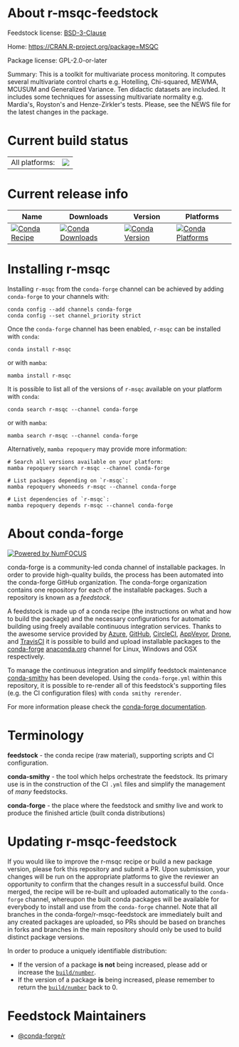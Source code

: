 About r-msqc-feedstock
======================

Feedstock license: [BSD-3-Clause](https://github.com/conda-forge/r-msqc-feedstock/blob/main/LICENSE.txt)

Home: https://CRAN.R-project.org/package=MSQC

Package license: GPL-2.0-or-later

Summary: This is a toolkit for multivariate process monitoring. It computes several multivariate control charts e.g. Hotelling, Chi-squared, MEWMA, MCUSUM and Generalized Variance. Ten didactic datasets are included. It includes some techniques for assessing multivariate normality e.g. Mardia's, Royston's and Henze-Zirkler's tests. Please, see the NEWS file for the latest changes in the package.

Current build status
====================


<table><tr><td>All platforms:</td>
    <td>
      <a href="https://dev.azure.com/conda-forge/feedstock-builds/_build/latest?definitionId=9702&branchName=main">
        <img src="https://dev.azure.com/conda-forge/feedstock-builds/_apis/build/status/r-msqc-feedstock?branchName=main">
      </a>
    </td>
  </tr>
</table>

Current release info
====================

| Name | Downloads | Version | Platforms |
| --- | --- | --- | --- |
| [![Conda Recipe](https://img.shields.io/badge/recipe-r--msqc-green.svg)](https://anaconda.org/conda-forge/r-msqc) | [![Conda Downloads](https://img.shields.io/conda/dn/conda-forge/r-msqc.svg)](https://anaconda.org/conda-forge/r-msqc) | [![Conda Version](https://img.shields.io/conda/vn/conda-forge/r-msqc.svg)](https://anaconda.org/conda-forge/r-msqc) | [![Conda Platforms](https://img.shields.io/conda/pn/conda-forge/r-msqc.svg)](https://anaconda.org/conda-forge/r-msqc) |

Installing r-msqc
=================

Installing `r-msqc` from the `conda-forge` channel can be achieved by adding `conda-forge` to your channels with:

```
conda config --add channels conda-forge
conda config --set channel_priority strict
```

Once the `conda-forge` channel has been enabled, `r-msqc` can be installed with `conda`:

```
conda install r-msqc
```

or with `mamba`:

```
mamba install r-msqc
```

It is possible to list all of the versions of `r-msqc` available on your platform with `conda`:

```
conda search r-msqc --channel conda-forge
```

or with `mamba`:

```
mamba search r-msqc --channel conda-forge
```

Alternatively, `mamba repoquery` may provide more information:

```
# Search all versions available on your platform:
mamba repoquery search r-msqc --channel conda-forge

# List packages depending on `r-msqc`:
mamba repoquery whoneeds r-msqc --channel conda-forge

# List dependencies of `r-msqc`:
mamba repoquery depends r-msqc --channel conda-forge
```


About conda-forge
=================

[![Powered by
NumFOCUS](https://img.shields.io/badge/powered%20by-NumFOCUS-orange.svg?style=flat&colorA=E1523D&colorB=007D8A)](https://numfocus.org)

conda-forge is a community-led conda channel of installable packages.
In order to provide high-quality builds, the process has been automated into the
conda-forge GitHub organization. The conda-forge organization contains one repository
for each of the installable packages. Such a repository is known as a *feedstock*.

A feedstock is made up of a conda recipe (the instructions on what and how to build
the package) and the necessary configurations for automatic building using freely
available continuous integration services. Thanks to the awesome service provided by
[Azure](https://azure.microsoft.com/en-us/services/devops/), [GitHub](https://github.com/),
[CircleCI](https://circleci.com/), [AppVeyor](https://www.appveyor.com/),
[Drone](https://cloud.drone.io/welcome), and [TravisCI](https://travis-ci.com/)
it is possible to build and upload installable packages to the
[conda-forge](https://anaconda.org/conda-forge) [anaconda.org](https://anaconda.org/)
channel for Linux, Windows and OSX respectively.

To manage the continuous integration and simplify feedstock maintenance
[conda-smithy](https://github.com/conda-forge/conda-smithy) has been developed.
Using the ``conda-forge.yml`` within this repository, it is possible to re-render all of
this feedstock's supporting files (e.g. the CI configuration files) with ``conda smithy rerender``.

For more information please check the [conda-forge documentation](https://conda-forge.org/docs/).

Terminology
===========

**feedstock** - the conda recipe (raw material), supporting scripts and CI configuration.

**conda-smithy** - the tool which helps orchestrate the feedstock.
                   Its primary use is in the construction of the CI ``.yml`` files
                   and simplify the management of *many* feedstocks.

**conda-forge** - the place where the feedstock and smithy live and work to
                  produce the finished article (built conda distributions)


Updating r-msqc-feedstock
=========================

If you would like to improve the r-msqc recipe or build a new
package version, please fork this repository and submit a PR. Upon submission,
your changes will be run on the appropriate platforms to give the reviewer an
opportunity to confirm that the changes result in a successful build. Once
merged, the recipe will be re-built and uploaded automatically to the
`conda-forge` channel, whereupon the built conda packages will be available for
everybody to install and use from the `conda-forge` channel.
Note that all branches in the conda-forge/r-msqc-feedstock are
immediately built and any created packages are uploaded, so PRs should be based
on branches in forks and branches in the main repository should only be used to
build distinct package versions.

In order to produce a uniquely identifiable distribution:
 * If the version of a package **is not** being increased, please add or increase
   the [``build/number``](https://docs.conda.io/projects/conda-build/en/latest/resources/define-metadata.html#build-number-and-string).
 * If the version of a package **is** being increased, please remember to return
   the [``build/number``](https://docs.conda.io/projects/conda-build/en/latest/resources/define-metadata.html#build-number-and-string)
   back to 0.

Feedstock Maintainers
=====================

* [@conda-forge/r](https://github.com/conda-forge/r/)

